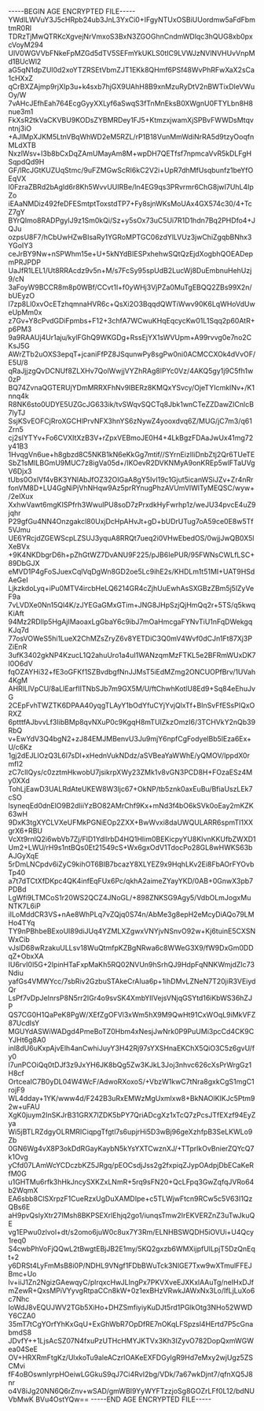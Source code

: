 -----BEGIN AGE ENCRYPTED FILE-----
YWdlLWVuY3J5cHRpb24ub3JnL3YxCi0+IFgyNTUxOSBiUUordmw5aFdFbmtmR0Rl
TDRzTjMwQTRKcXgvejNrVmxoS3BxN3ZGOGhnCndmWDlqc3hQUG8xb0pxcVoyM294
UlV0WGVVbFNkeFpMZGd5dTV5SEFmYkUKLS0tIC9LVWJzNVlNVHUvVnpMd1BUcWl2
aG5qN1dpZUl0d2xoYTZRSEtVbmZJT1EKk8QHmf6PSf48WvPhRFwXaX2sCa1cHXxZ
qCrBXZAjmp9rjXIp3u+k4sxb7hjGX9UAhH8B9xnMzuRyDtV2nBWTixDleVWuOy/W
7vAHcJEfhEah764EcgGyyXXLyf6aSwqS3fTnMnEksB0XWgnU0FTYLbn8H8nue3m1
FkXsR2tkVaCKVBU9KODsZYBMRDey1FJ5+KtmzxjwamXjSPBvFWWDsMtqvntnj3iO
+AJlMpXJKM5LtnVBqWhWD2eM5RZL/rP1B18VunMmWdiNrRA5d9tzyOoqfnMLdXTB
NxzlWsv+I3b8bCxDqZAmUMayAm8M+wpDH7QETfsf7npmcaVvR5kDLFgHSqpdQd9H
GF/lRcJGtKUZUqStmc/9uFZMGwScRI6kC2V2i+UpR7dhMfUsqbunfz1beYfOEqVX
l0FzraZBRd2bAgld6r8Kh5WvvUUIRBe/ln4EG9qs3PRvrmr6ChG8jwI7UhL4IpZo
iEAaNMDiz492feDFESmtptToxstdTP7+Fy8sjnWKsMoUAx4GX574c30/4+TcZ7gY
BYrQImo8RADPgyIJ9z1Sm0kQi/Sz+y5sOx73uC5Ui7R1D1hdn7Bq2PHDfo4+JQJu
ozpsU8F7/hCbUwHZwBIsaRy1YGRoMPTGC06zdYlLVUz3jwChiZgqbBNhx3YGoIY3
ceJrBY9Nw+nSPWhm15e+U+5kNYdBIESPxhehwSQtQzEjdXogbhQOEADepmPRJPDP
UaJfR1LEL1/Ut8RRAcdz9v5n+M/s7FcSy95spUdB2LucWj8DuEmbnuHehUzj9/cN
3aFoyW9BCCR8m8p0WBf/CCvt1l+f0yWHj3VjPZa0MuTgEBQQ2ZBs99X2n/bUEyzO
l7zp8Ll0xvOcETzhqmnaHVR6c+QsXi2O3BqqdQWTiWwv90K6LqWHoVdUweUpMm0x
z7Gv+Y8cPvdGDiFpmbs+F12+3chfA7WCwuKHqEqcycKw01L1Sqq2p60AtR+p6PM3
9a9RAAUj4Ur1aju/kylFGhQ9WKGDg+RssEjYX1sWVUpm+A99rvvg0e7no2CKsJ5G
AWrZTb2uOXS3epqT+jcaniFfPZ8JSqunwPy8sgPw0ni0ACMCCXOk4dVvOF/E5U/8
qRaJjjzgQvDCNUf8ZLXHv7QolWwjjVYZhRAg8lPYc0Vz/4AKQ5gy1j9C5fh1w0zP
BQ74ZvnaQGTERUjYDmMRRXFhNv9IBERz8KMQxYSvcy/OjeTYIcmkINv+/K1nnq4k
R8NK6sto0UDYE5UZGcJG633ik/tvSWqvSQCTq8Jbk1wnCTeZZDawZICnlcB7lyTJ
SsjKSvEOFCjRroXGCHlPrvNFX3hnYS6zNywZ4yooxdvq6Z/MUG/jC7m3/q61Zrn5
cj2sIYTYv+Fo6CVXItXzB3V+rZpxVEBmoJE0H4+4LkBgzFDAaJwUx41mg72y41B3
1HvqgVn6ue+h8gbzd8C5NKB1kN6eKkGg7mtif//SYrnEizIIiDnbZtj2Qr6TUeTE
SbZ1sMILBGmU9MUC7z8igVa05d+/IKOevR2DVKNMyA9onKREp5wlFTaUVgV6Djx3
tUbs0OxlVf4vBK3YNlAbJfOZ32OIGaA8gY5IvI19c1Gjut5icanWSiJZv+Zr4nRr
fonVM8D+LU4GgNiPjVhNHqw9Az5prRYnugPhzAVUmVlWlTyMEQSC/wyw+/2eIXux
XxhwVawt6mgKISPfrh3WwuIPU8soD7zPrxdkHyFwrhp1z/weJU34pvcE4uZ9jqhr
P29gfGu4NN4Onzgakcl80UxjDcHpAHvJt+gD+bUDrUTug7oA59ce0E8w5Tf5VJmu
UE6YRcjdZGEWScpLZSUJ3yquA8RRQt7ueq2i0VHwEbedOS/0wjjJwQB0X5lXeBVx
+9K4NKDbgrD6h+pZhGtWZ7DvANU9F225/pJB6IePUR/95FWNsCWLfLSC+89DbGJX
eMVD1P4gFoSJuexCqlVqDgWn8GD2oe5Lc9ihE2s/KHDLm1t51MI+UAT9HSdAeGeI
LjkzkdoLyq+iPu0MTV4ircbHeLQ6214GR4cZjhUuEwhAsSXGBzZBm5j5lZyVeF9a
7vLVDXe0Nn15Ql4K/zJYEGaGMxGTim+JNG8JHpSzjQjHmQq2r+5TS/q5kwqKiAft
94Mz2RDllp5HgAjIMaoaxLgGbaY6c9ibJ7mOaHmcgaFYNvTiU1nFqDWekgqKJq7d
77osVOWeS5hi1LueX2ChMZsZryZ6v8YETDiC3Q0mV4Wvf0dCJn1Ft87Xj3PZiEnR
3ufK3402gkNP4KzucL1Q2ahuUro1a4uI1WANzqmMzFTKL5e2BFRmWUxDK7l0O6dV
fqOZAYHi32+fE3oGFKf1SZBvdbgfNnJJMsT5iEdMZmg2ONCUOPfBrv/1UVah4KgM
AHRlLlVpCU/8aLIEarfIITNbSJb7m9GX5M/U/ftChwhKotlU8Ed9+Sq84eEhuJvG
2CEpFvhTWZTK6DPAA40yqgTLAyY1bOdYfuCYjYvjQlxTf+BInSvFfESsPIQxORXZ
6ptttfAJbvvLf3IibBMp8qvNXuP0c9KgqH8mTUIZkzOmzI6/3TCHVkY2nQb39RbQ
v+EwYdV3Q4bgN2+zJ84EMJMBenvU3Ju9mjY6npfCgFodyelBb5lEza6Ex+U/c6Kz
1gj2dEJLIOzQ3L6l7sDl+xHednVukNDdz/aSVBeaYaWWhE/yQMOV/lppdX0rmfI2
zC7clIQys/c0zztmHkwobU7jsikrpXWy23ZMk1v8vGN3PCD8H+FOzaESz4My0XXd
TohLjEawD3UALRdAteUKEW8W3ljc67+OkNP/tb5znk0axEuBu/BfiaUszLEk7cSO
lsyneqEd0dnElO9B2dIiiYzBO82AMrChf9Kx+mNd3f4bO6kSVk0oEay2mKZK63wH
9DxK3tgXYCLVXeUFMkPGNiEOp2ZXX+BwWvxi8daUWQULARR6spmTI1XXgrX6+RBU
VcXt9rnlQ2i6wbVb7Zj/FlD1YdIlrbD4HQ1HIim0BEKicpyYU8KIvnKKUfbZWXD1
Um2+LWU/rH9s1ntBQs0Et21549cS+Wx6gxOdV1TdocPo28GL8wHWKS63bAJGyXqE
5rDmLNCpdv6iZyC9kihOT6BIB7bcazY8XLYEZ9x9HqhLKv2Ei8FbAOrFYOvbTp40
a7t7dTCtXfDKpc4QK4infEqFUx6Pc/qkhA2aimeZYayYKD/0AB+0GnwX3pb7PDBd
LgWfi9LTMCoS1r20WS2QCZ4JNoGL/+898ZNKSG9Agy5/VdbOLmJogxMuNTK7L6iP
iILoMddCR3VS+nAe8WhPLq7vZQjq0S74n/AbMe3g8epH2eMcyDiAQo79LMHo4TYq
TY9nPBhbeBExoUl89diJUq4YZMLXZgwxVNYjvNSnvO92w+Kj6tuinE5CXSNWxCib
vJslD68wRzakuULLsv18WuQtmfpKZBgNRwa6c8WWeG3X9/fW9DxGm0DDqZ+ObxXA
IU6rvI0l5G+2IpinHTaFxpMaKh5RQ02NVUn9hSrhQJ9HdpFqNNKWmjdZIc73Ndiu
yafGs4VMWYcc/7sbRiv2GzbuSTAkeCrAIua6p+1ihDMvLZNeN7T20jiR3VEiydQr
LsPf7vDpJeInrsP8N5rr2IGr4o9svSK4XmbYIIVejsVNjqGSYtd16iKbWS36hZJP
QS7CG0H1QaPeK8PgW/XEfZgOFVl3xWm5hX9M9QwHt91CxWOqL9iMkVFZ87UcdIsY
MGUYdASWiWADgd4PmeBoTZ0Hbm4xNesjJwNrk0P9PuUMi3pcCd4CK9CYJHt6g8A0
inl8dU6uKxpAjvElh4anCwhiJuyY3H42Rj97sYXSHnaEKChX5QiO3C5z6gvU/fy0
l7unPCOiQq0tDJf3z9JxYH6JK8bQg5Zw3KJkL3Joj3nhvc626cXsPrWrgGz1H8cf
OrtceaIC7B0yDL04W4WcF/AdwoRXoxoS/+VbzW1kwC7tNra8gxkCgS1mgC1rojF9
WL4dday+1YK/www4d/F242B3uRxEMWzMgUxmlxw8+BkNAOlKIKJc5Ptm92w+uFAU
XgK0juym2InSKJrB31GRX7lZDK5bPY7QriADcgXz1xTcQ7zPcsJTfEXzf94EyZya
Wi5jBTLRZdgyOLRMRICiqpgTfgtl7s6upjrHi5D3wBj96geXzhfpB3SeLKWLo9Zb
0GN6Wg4vX8P3okDdRGayKaybN5kYsYXTCwznXJ/+TTprlkOvBnierZQYcQ7k1Ovg
yCfd07LAmWcYCDczbKZ5JRgq/pEOCsdjJss2g2fxpiqZJypOAdpjDbECaKeRfM0G
u1GHTMu6rfk3hHkJncySXKZxLNmR+5rq9sFN20+QcLFpq3GwZqfqJVRo64b2WqmX
EA6sbb8ClSXrpzF1CueRzxUgDuXAMDIpe+c5TLWjwFtcn9RCw5c5V63I1QzQBs6E
aH9pvQslyXtr27IMsh8BKPSEXrlEhjq2go1/iunqsTmw2IrEKVERZnZ3uTwJkuQE
vg1EPwu0zlvol+dt/s2omo6juW0c8ux7Y3Rm/ELNHBSWQDH5iOVUi+U4Qcy1req0
S4cwbPhVoFjQQwL2tBwgtEBjJB2E1my/5KQ2gxzb6WMXijpfUlLpjT5DzQnEqt+2
y6DRSt4LyFmMsB8i0P/NDHL9VNgf1FDbBWuTck3NlGE7Txw9wXTmulFFEJBmc+Uo
lv+iiJ1Zn2NgizGAewqyC/plrqxcHwJLIngPx7PKVXveEJXKxlAAuTg/neIHxDJf
mZewR+QxsMPiVYyvgRtpaCCn8kW+0z1exBHzVRwkJAWxNx3Lo/IfLjLuXo6c7Nhc
IoWdJ8vEQUJWV2TGb5XiHo+DHZSmfiyiyKuDJt5rd1PGlkOtg3NHo52WWDY6CZA0
35mT7tCgYOrfYhKxGqU+ExGhWbR7OpDfRE7nOKqLFSpzsl4HErtd7P5cGnabmdS8
JDvfY++1LjsAcSZ07N4fxuPzUTHcHMYJKTVx3Kh3IZyvO782DopQxmWGWea04SeE
OV+HRXRmFtgKz/UlxkoTu9aleACzrlOAKeEXFDGylgR9Hd7eMxy2wjUgz5ZSCMvi
fF4oBOswnIyrpHOeiwLGGkuS9qJ7Ci4RvI2bg/VDk/7a67wkDjnt7/qfnXQ5J8nr
o4V8iJg20NN6Q6rZnv+wSAD/gmWBI9YyWYFTzzjoSg8GOZrLFf0L12/bdNUVbMwK
BVu4OstYQw==
-----END AGE ENCRYPTED FILE-----
